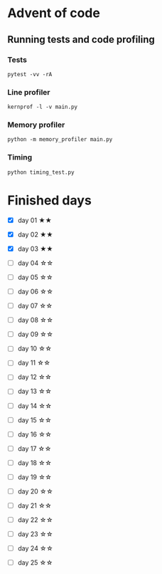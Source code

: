# Advent of code

## Running tests and code profiling

### Tests
`pytest -vv -rA`

### Line profiler
`kernprof -l -v main.py`

### Memory profiler
`python -m memory_profiler main.py`

### Timing
`python timing_test.py`

# Finished days

- [x] day 01 ★★
- [x] day 02 ★★
- [x] day 03 ★★
- [ ] day 04 ☆☆
- [ ] day 05 ☆☆
- [ ] day 06 ☆☆
- [ ] day 07 ☆☆
- [ ] day 08 ☆☆
- [ ] day 09 ☆☆
- [ ] day 10 ☆☆
- [ ] day 11 ☆☆
- [ ] day 12 ☆☆
- [ ] day 13 ☆☆
- [ ] day 14 ☆☆
- [ ] day 15 ☆☆
- [ ] day 16 ☆☆
- [ ] day 17 ☆☆
- [ ] day 18 ☆☆
- [ ] day 19 ☆☆
- [ ] day 20 ☆☆
- [ ] day 21 ☆☆
- [ ] day 22 ☆☆
- [ ] day 23 ☆☆
- [ ] day 24 ☆☆
- [ ] day 25 ☆☆


